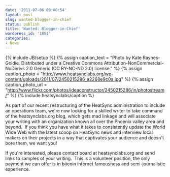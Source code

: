```yaml
---
date: '2011-07-06 09:00:54'
layout: post
slug: wanted-blogger-in-chief
status: publish
title: 'Wanted: Blogger-in-Chief'
wordpress_id: '1851'
categories:
- News
---
```


{% include JB/setup %}
{% assign caption_text = "Photo by Kate Raynes-Goldie.  Distributed under a Creative Commons Attribution-NonCommercial-NoDerivs 2.0 Generic (CC BY-NC-ND 2.0) license." %}
{% assign caption_photo = "http://www.heatsynclabs.org/wp-content/uploads/2011/07/2450215286_a2268e9c0a.jpg" %}
{% assign caption_photo_url = "http://www.flickr.com/photos/ideaconstructor/2450215286/in/photostream/" %}
{% include heatsynclabs/caption %}

As part of our recent restructuring of the HeatSync administration to include an operations team, we're now looking for a skilled writer to take command of the heatsynclabs.org blog, which gets mad linkage and will associate your writing with an organization known all over the Phoenix valley area and beyond.  If you think you have what it takes to consistently update the World Wide Web with the latest scoop on HeatSync news and interview local makers on their projects in a way that captivates your audience and doesn't bore them, we want you!

If you're interested, please contact board at heatsynclabs.org and send links to samples of your writing.  This is a volunteer position, the only payment we can offer is in <del>bitcoin</del> internet famousness and semi-journalistic experience.

